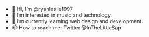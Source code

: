 - 👋 Hi, I’m @ryanleslie1997
- 👀 I’m interested in music and technology.
- 🌱 I’m currently learning web design and development.
- 📫 How to reach me: Twitter @InTheLittleSap

<!---
ryanleslie1997/ryanleslie1997 is a ✨ special ✨ repository because its `README.md` (this file) appears on your GitHub profile.
You can click the Preview link to take a look at your changes.
--->
